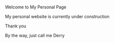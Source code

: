 ---
---

Welcome to My Personal Page

My personal website is currently under construction

Thank you

By the way, just call me Derry